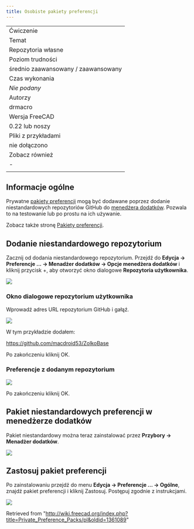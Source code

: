 ```yaml
---
title: Osobiste pakiety preferencji
---
```

|  |
| --- |
| Ćwiczenie |
| Temat |
| Repozytoria własne |
| Poziom trudności |
| średnio zaawansowany / zaawansowany |
| Czas wykonania |
| *Nie podany* |
| Autorzy |
| drmacro |
| Wersja FreeCAD |
| 0.22 lub noszy |
| Pliki z przykładami |
| nie dołączono |
| Zobacz również |
| *-* |
|  |

## Informacje ogólne

Prywatne [pakiety preferencji](/Preference_Packs/pl "Preference Packs/pl") mogą być dodawane poprzez dodanie niestandardowych repozytoriów GitHub do [menedżera dodatków](/Std_AddonMgr/pl "Std AddonMgr/pl"). Pozwala to na testowanie lub po prostu na ich używanie.

Zobacz także stronę [Pakiety preferencji](/Preference_Packs/pl "Preference Packs/pl").

## Dodanie niestandardowego repozytorium

Zacznij od dodania niestandardowego repozytorium. Przejdź do **Edycja → Preferencje ... → Menadżer dodatków → Opcje menedżera dodatków** i kliknij przycisk +, aby otworzyć okno dialogowe **Repozytoria użytkownika**.

![](/images/Preferences_AM_addrepo.png)

### Okno dialogowe repozytorium użytkownika

Wprowadź adres URL repozytorium GitHub i gałąź.

![](/images/Preferences_AM_customrepo.png)

W tym przykładzie dodałem:

<https://github.com/macdroid53/ZolkoBase>

Po zakończeniu kliknij OK.

### Preferencje z dodanym repozytorium

![](/images/Preferences_AM_after.png)

Po zakończeniu kliknij OK.

## Pakiet niestandardowych preferencji w menedżerze dodatków

Pakiet niestandardowy można teraz zainstalować przez **Przybory → Menadżer dodatków**.

![](/images/PreferencePack_in_AM.png)

## Zastosuj pakiet preferencji

Po zainstalowaniu przejdź do menu **Edycja → Preferencje ... → Ogólne**, znajdź pakiet preferencji i kliknij Zastosuj.
Postępuj zgodnie z instrukcjami.

![](/images/PeferencesPP_apply.png)

Retrieved from "<http://wiki.freecad.org/index.php?title=Private_Preference_Packs/pl&oldid=1361089>"